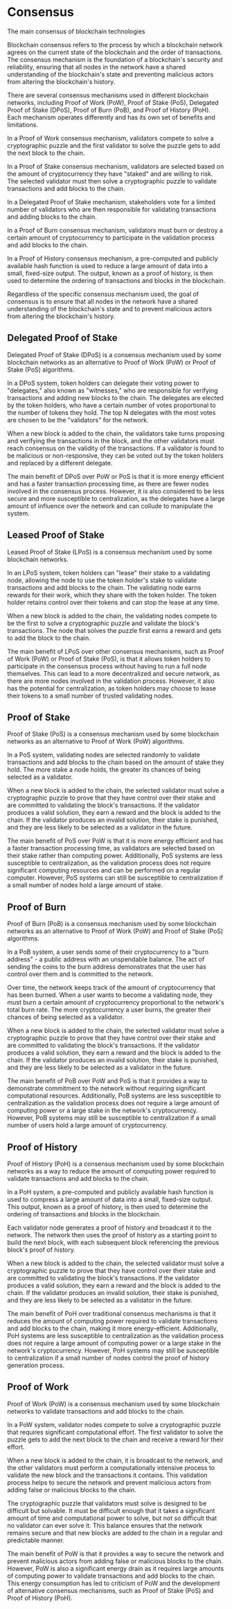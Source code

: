 # Consensus

The main consensus of blockchain technologies

Blockchain consensus refers to the process by which a blockchain network agrees on the current state of the blockchain and the order of transactions. The consensus mechanism is the foundation of a blockchain's security and reliability, ensuring that all nodes in the network have a shared understanding of the blockchain's state and preventing malicious actors from altering the blockchain's history.

There are several consensus mechanisms used in different blockchain networks, including Proof of Work (PoW), Proof of Stake (PoS), Delegated Proof of Stake (DPoS), Proof of Burn (PoB), and Proof of History (PoH). Each mechanism operates differently and has its own set of benefits and limitations.

In a Proof of Work consensus mechanism, validators compete to solve a cryptographic puzzle and the first validator to solve the puzzle gets to add the next block to the chain.

In a Proof of Stake consensus mechanism, validators are selected based on the amount of cryptocurrency they have "staked" and are willing to risk. The selected validator must then solve a cryptographic puzzle to validate transactions and add blocks to the chain.

In a Delegated Proof of Stake mechanism, stakeholders vote for a limited number of validators who are then responsible for validating transactions and adding blocks to the chain.

In a Proof of Burn consensus mechanism, validators must burn or destroy a certain amount of cryptocurrency to participate in the validation process and add blocks to the chain.

In a Proof of History consensus mechanism, a pre-computed and publicly available hash function is used to reduce a large amount of data into a small, fixed-size output. The output, known as a proof of history, is then used to determine the ordering of transactions and blocks in the blockchain.

Regardless of the specific consensus mechanism used, the goal of consensus is to ensure that all nodes in the network have a shared understanding of the blockchain's state and to prevent malicious actors from altering the blockchain's history.

## Delegated Proof of Stake

Delegated Proof of Stake (DPoS) is a consensus mechanism used by some blockchain networks as an alternative to Proof of Work (PoW) or Proof of Stake (PoS) algorithms.

In a DPoS system, token holders can delegate their voting power to "delegates," also known as "witnesses," who are responsible for verifying transactions and adding new blocks to the chain. The delegates are elected by the token holders, who have a certain number of votes proportional to the number of tokens they hold. The top N delegates with the most votes are chosen to be the "validators" for the network.

When a new block is added to the chain, the validators take turns proposing and verifying the transactions in the block, and the other validators must reach consensus on the validity of the transactions. If a validator is found to be malicious or non-responsive, they can be voted out by the token holders and replaced by a different delegate.

The main benefit of DPoS over PoW or PoS is that it is more energy efficient and has a faster transaction processing time, as there are fewer nodes involved in the consensus process. However, it is also considered to be less secure and more susceptible to centralization, as the delegates have a large amount of influence over the network and can collude to manipulate the system.

## Leased Proof of Stake

Leased Proof of Stake (LPoS) is a consensus mechanism used by some blockchain networks.

In an LPoS system, token holders can "lease" their stake to a validating node, allowing the node to use the token holder's stake to validate transactions and add blocks to the chain. The validating node earns rewards for their work, which they share with the token holder. The token holder retains control over their tokens and can stop the lease at any time.

When a new block is added to the chain, the validating nodes compete to be the first to solve a cryptographic puzzle and validate the block's transactions. The node that solves the puzzle first earns a reward and gets to add the block to the chain.

The main benefit of LPoS over other consensus mechanisms, such as Proof of Work (PoW) or Proof of Stake (PoS), is that it allows token holders to participate in the consensus process without having to run a full node themselves. This can lead to a more decentralized and secure network, as there are more nodes involved in the validation process. However, it also has the potential for centralization, as token holders may choose to lease their tokens to a small number of trusted validating nodes.

## Proof of Stake

Proof of Stake (PoS) is a consensus mechanism used by some blockchain networks as an alternative to Proof of Work (PoW) algorithms.

In a PoS system, validating nodes are selected randomly to validate transactions and add blocks to the chain based on the amount of stake they hold. The more stake a node holds, the greater its chances of being selected as a validator.

When a new block is added to the chain, the selected validator must solve a cryptographic puzzle to prove that they have control over their stake and are committed to validating the block's transactions. If the validator produces a valid solution, they earn a reward and the block is added to the chain. If the validator produces an invalid solution, their stake is punished, and they are less likely to be selected as a validator in the future.

The main benefit of PoS over PoW is that it is more energy efficient and has a faster transaction processing time, as validators are selected based on their stake rather than computing power. Additionally, PoS systems are less susceptible to centralization, as the validation process does not require significant computing resources and can be performed on a regular computer. However, PoS systems can still be susceptible to centralization if a small number of nodes hold a large amount of stake.

## Proof of Burn

Proof of Burn (PoB) is a consensus mechanism used by some blockchain networks as an alternative to Proof of Work (PoW) and Proof of Stake (PoS) algorithms.

In a PoB system, a user sends some of their cryptocurrency to a "burn address" - a public address with an unspendable balance. The act of sending the coins to the burn address demonstrates that the user has control over them and is committed to the network.

Over time, the network keeps track of the amount of cryptocurrency that has been burned. When a user wants to become a validating node, they must burn a certain amount of cryptocurrency proportional to the network's total burn rate. The more cryptocurrency a user burns, the greater their chances of being selected as a validator.

When a new block is added to the chain, the selected validator must solve a cryptographic puzzle to prove that they have control over their stake and are committed to validating the block's transactions. If the validator produces a valid solution, they earn a reward and the block is added to the chain. If the validator produces an invalid solution, their stake is punished, and they are less likely to be selected as a validator in the future.

The main benefit of PoB over PoW and PoS is that it provides a way to demonstrate commitment to the network without requiring significant computational resources. Additionally, PoB systems are less susceptible to centralization as the validation process does not require a large amount of computing power or a large stake in the network's cryptocurrency. However, PoB systems may still be susceptible to centralization if a small number of users hold a large amount of cryptocurrency.

## Proof of History

Proof of History (PoH) is a consensus mechanism used by some blockchain networks as a way to reduce the amount of computing power required to validate transactions and add blocks to the chain.

In a PoH system, a pre-computed and publicly available hash function is used to compress a large amount of data into a small, fixed-size output. This output, known as a proof of history, is then used to determine the ordering of transactions and blocks in the blockchain.

Each validator node generates a proof of history and broadcast it to the network. The network then uses the proof of history as a starting point to build the next block, with each subsequent block referencing the previous block's proof of history.

When a new block is added to the chain, the selected validator must solve a cryptographic puzzle to prove that they have control over their stake and are committed to validating the block's transactions. If the validator produces a valid solution, they earn a reward and the block is added to the chain. If the validator produces an invalid solution, their stake is punished, and they are less likely to be selected as a validator in the future.

The main benefit of PoH over traditional consensus mechanisms is that it reduces the amount of computing power required to validate transactions and add blocks to the chain, making it more energy-efficient. Additionally, PoH systems are less susceptible to centralization as the validation process does not require a large amount of computing power or a large stake in the network's cryptocurrency. However, PoH systems may still be susceptible to centralization if a small number of nodes control the proof of history generation process.

## Proof of Work

Proof of Work (PoW) is a consensus mechanism used by some blockchain networks to validate transactions and add blocks to the chain.

In a PoW system, validator nodes compete to solve a cryptographic puzzle that requires significant computational effort. The first validator to solve the puzzle gets to add the next block to the chain and receive a reward for their effort.

When a new block is added to the chain, it is broadcast to the network, and the other validators must perform a computationally intensive process to validate the new block and the transactions it contains. This validation process helps to secure the network and prevent malicious actors from adding false or malicious blocks to the chain.

The cryptographic puzzle that validators must solve is designed to be difficult but solvable. It must be difficult enough that it takes a significant amount of time and computational power to solve, but not so difficult that no validator can ever solve it. This balance ensures that the network remains secure and that new blocks are added to the chain in a regular and predictable manner.

The main benefit of PoW is that it provides a way to secure the network and prevent malicious actors from adding false or malicious blocks to the chain. However, PoW is also a significant energy drain as it requires large amounts of computing power to validate transactions and add blocks to the chain. This energy consumption has led to criticism of PoW and the development of alternative consensus mechanisms, such as Proof of Stake (PoS) and Proof of History (PoH).